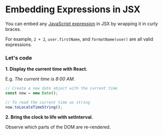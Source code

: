 # Embedding Expressions in JSX

You can embed any [JavaScript expression](https://developer.mozilla.org/en-US/docs/Web/JavaScript/Guide/Expressions_and_Operators#Expressions) in JSX by wrapping it in curly braces.

For example, `2 + 2`, `user.firstName`, and `formatName(user)` are all valid expressions.

### Let's code

**1. Display the current time with React.**

E.g. _The current time is 8:00 AM._

```js
// Create a new date object with the current time
const now = new Date();

// To read the current time as string
now.toLocaleTimeString();
```

**2. Bring the clock to life with setInterval.**

Observe which parts of the DOM are re-rendered.
